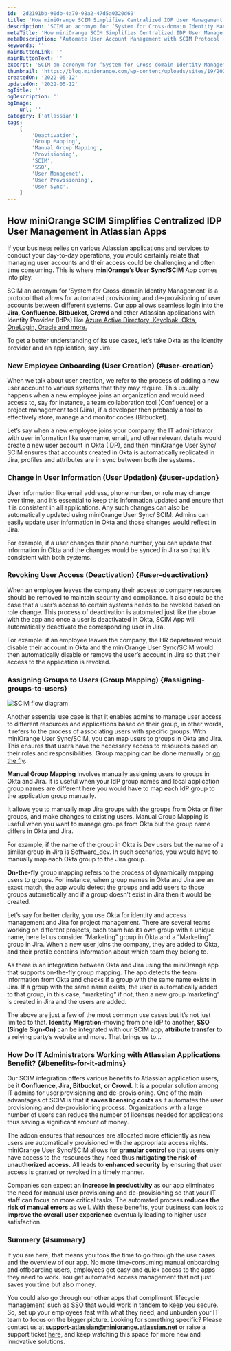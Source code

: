 ```yaml
---
id: '2d2191bb-90db-4a70-98a2-47d5a0320d69'
title: 'How miniOrange SCIM Simplifies Centralized IDP User Management in Atlassian Apps'
description: 'SCIM an acronym for ‘System for Cross-domain Identity Management’ is a protocol that allows for automated provisioning and de-provisioning of user accounts between different systems. Our app allows seamless login into the Jira, Confluence, Bitbucket, Crowd and other Atlassian.'
metaTitle: 'How miniOrange SCIM Simplifies Centralized IDP User Management in Atlassian Apps'
metaDescription: 'Automate User Account Management with SCIM Protocol - Seamlessly Access Jira, Confluence, Bitbucket, and More Atlassian Tools.'
keywords: ''
mainButtonLink: ''
mainButtonText: ''
excerpt: 'SCIM an acronym for ‘System for Cross-domain Identity Management’ is a protocol that allows for automated provisioning and de-provisioning of user accounts between different systems. Our app allows seamless login into the Jira, Confluence, Bitbucket, Crowd and other Atlassian.'
thumbnail: 'https://blog.miniorange.com/wp-content/uploads/sites/19/2023/05/SCIM.webp'
createdOn: '2022-05-12'
updatedOn: '2022-05-12'
ogTitle: ''
ogDescription: ''
ogImage:
    url: ''
category: ['atlassian']
tags:
    [
        'Deactivation',
        'Group Mapping',
        'Manual Group Mapping',
        'Provisioning',
        'SCIM',
        'SSO',
        'User Managemet',
        'User Provisioning',
        'User Sync',
    ]
---
```


## How miniOrange SCIM Simplifies Centralized IDP User Management in Atlassian Apps

If your business relies on various Atlassian applications and services to conduct your day-to-day operations, you would certainly relate that managing user accounts and their access could be challenging and often time consuming. This is where **miniOrange’s User Sync/SCIM** App comes into play.

SCIM an acronym for ‘System for Cross-domain Identity Management’ is a protocol that allows for automated provisioning and de-provisioning of user accounts between different systems. Our app allows seamless login into the **Jira, Confluence. Bitbucket, Crowd** and other Atlassian applications with Identity Provider (IdPs) like [Azure Active Directory, Keycloak, Okta, OneLogin, Oracle and more.](https://developers.miniorange.com/docs/atlassian/scim/overview)

To get a better understanding of its use cases, let’s take Okta as the identity provider and an application, say Jira:

### New Employee Onboarding (User Creation) {#user-creation}

When we talk about user creation, we refer to the process of adding a new user account to various systems that they may require. This usually happens when a new employee joins an organization and would need access to, say for instance, a team collaboration tool (Confluence) or a project management tool (Jira), if a developer then probably a tool to effectively store, manage and monitor codes (Bitbucket).

Let’s say when a new employee joins your company, the IT administrator with user information like username, email, and other relevant details would create a new user account in Okta (IDP), and then miniOrange User Sync/ SCIM ensures that accounts created in Okta is automatically replicated in Jira, profiles and attributes are in sync between both the systems.

### Change in User Information (User Updation) {#user-updation}

User information like email address, phone number, or role may change over time, and it’s essential to keep this information updated and ensure that it is consistent in all applications. Any such changes can also be automatically updated using miniOrange User Sync/ SCIM. Admins can easily update user information in Okta and those changes would reflect in Jira.

For example, if a user changes their phone number, you can update that information in Okta and the changes would be synced in Jira so that it’s consistent with both systems.

### Revoking User Access (Deactivation) {#user-deactivation}

When an employee leaves the company their access to company resources should be removed to maintain security and compliance. It also could be the case that a user’s access to certain systems needs to be revoked based on role change. This process of deactivation is automated just like the above with the app and once a user is deactivated in Okta, SCIM App will automatically deactivate the corresponding user in Jira.

For example: if an employee leaves the company, the HR department would disable their account in Okta and the miniOrange User Sync/SCIM would then automatically disable or remove the user’s account in Jira so that their access to the application is revoked.

### Assigning Groups to Users (Group Mapping) {#assigning-groups-to-users}

![SCIM flow diagram](https://blog.miniorange.com/wp-content/uploads/sites/19/2023/05/SCIM.webp)

Another essential use case is that it enables admins to manage user access to different resources and applications based on their group, in other words, it refers to the process of associating users with specific groups. With miniOrange User Sync/SCIM, you can map users to groups in Okta and Jira. This ensures that users have the necessary access to resources based on their roles and responsibilities. Group mapping can be done manually or [on the fly](https://developers.miniorange.com/docs/atlassian/scim/user-groups).

**Manual Group Mapping** involves manually assigning users to groups in Okta and Jira. It is useful when your IdP group names and local application group names are different here you would have to map each IdP group to the application group manually.

It allows you to manually map Jira groups with the groups from Okta or filter groups, and make changes to existing users. Manual Group Mapping is useful when you want to manage groups from Okta but the group name differs in Okta and Jira.

For example, if the name of the group in Okta is Dev users but the name of a similar group in Jira is Software_dev. In such scenarios, you would have to manually map each Okta group to the Jira group.

**On-the-fly** group mapping refers to the process of dynamically mapping users to groups. For instance, when group names in Okta and Jira are an exact match, the app would detect the groups and add users to those groups automatically and if a group doesn’t exist in Jira then it would be created.

Let’s say for better clarity, you use Okta for identity and access management and Jira for project management. There are several teams working on different projects, each team has its own group with a unique name, here let us consider “Marketing” group in Okta and a “Marketing” group in Jira. When a new user joins the company, they are added to Okta, and their profile contains information about which team they belong to.

As there is an integration between Okta and Jira using the miniOrange app that supports on-the-fly group mapping. The app detects the team information from Okta and checks if a group with the same name exists in Jira. If a group with the same name exists, the user is automatically added to that group, in this case, “marketing” if not, then a new group ‘marketing’ is created in Jira and the users are added.

The above are just a few of the most common use cases but it’s not just limited to that. **Identity Migration**-moving from one IdP to another, **SSO (Single Sign-On)** can be integrated with our SCIM app, **attribute transfer** to a relying party’s website and more. That brings us to…

### How Do IT Administrators Working with Atlassian Applications Benefit? {#benefits-for-it-admins}

Our SCIM integration offers various benefits to Atlassian application users, be it **Confluence, Jira, Bitbucket, or Crowd.** It is a popular solution among IT admins for user provisioning and de-provisioning. One of the main advantages of SCIM is that it **saves licensing costs** as it automates the user provisioning and de-provisioning process. Organizations with a large number of users can reduce the number of licenses needed for applications thus saving a significant amount of money.

The addon ensures that resources are allocated more efficiently as new users are automatically provisioned with the appropriate access rights. miniOrange User Sync/SCIM allows for **granular control** so that users only have access to the resources they need thus **mitigating the risk of unauthorized access.** All leads to **enhanced security** by ensuring that user access is granted or revoked in a timely manner.

Companies can expect an **increase in productivity** as our app eliminates the need for manual user provisioning and de-provisioning so that your IT staff can focus on more critical tasks. The automated process **reduces the risk of manual errors** as well. With these benefits, your business can look to **improve the overall user experience** eventually leading to higher user satisfaction.

### Summery {#summary}

If you are here, that means you took the time to go through the use cases and the overview of our app. No more time-consuming manual onboarding and offboarding users, employees get easy and quick access to the apps they need to work. You get automated access management that not just saves you time but also money.

You could also go through our other apps that compliment ‘lifecycle management’ such as SSO that would work in tandem to keep you secure. So, set up your employees fast with what they need, and unburden your IT team to focus on the bigger picture. Looking for something specific? Please contact us at **support-atlassian@miniorange.atlassian.net** or raise a support ticket [here](https://miniorange.atlassian.net/servicedesk/customer/portal/2), and keep watching this space for more new and innovative solutions.
